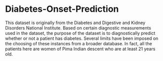 # Diabetes-Onset-Prediction
This dataset is originally from the Diabetes and Digestive and Kidney Disorders National Institute. Based on certain diagnostic measurements used in the dataset, the purpose of the dataset is to diagnostically predict whether or not a patient has diabetes. Several limits have been imposed on the choosing of these instances from a broader database. In fact, all the patients here are women of Pima Indian descent who are at least 21 years old.
